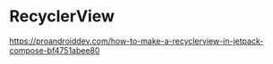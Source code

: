 # RecyclerView
https://proandroiddev.com/how-to-make-a-recyclerview-in-jetpack-compose-bf4751abee80
